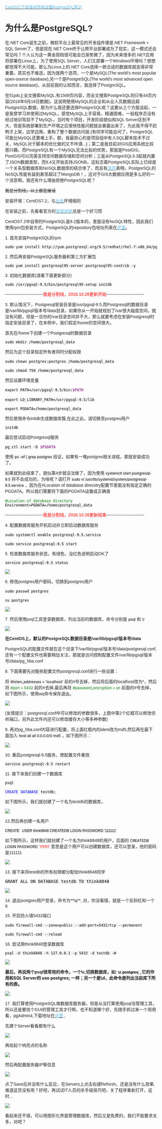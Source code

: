 [<span style="color: rgb(86,182,233);font-size: 13px;font-family: Verdana, Arial, helvetica, sans-seriff;">CentOS7下安装并简单设置PostgreSQL笔记</span>](http://www.cnblogs.com/think8848/p/5877076.html)

# <span style="color: rgb(35,35,35);font-size: 28px;font-family: Verdana, Arial, helvetica, sans-seriff;">为什么是PostgreSQL?</span>

<span style="color: rgb(35,35,35);font-size: 14px;font-family: Verdana, Arial, helvetica, sans-seriff;">在.NET Core诞生之前，微软平台上最常见的开发组件便是.NET Framework + SQL Server了，但是现在.NET Core终于让跨平台部署成为了现实，这一模式还会常见吗？个人认为这一黄金搭档很可能会日渐势微了，因为未来很多的.NET应用将部署在Linux上，为了使用SQL Server，人们又部署一个Windows环境吗？想想都觉得不大可能，那么为Linux上的.NET Core选择一款合适的数据库就变得非常重要。其实也不难选，因为就两个选项，一个是MySQL(The world’s most popular open-source database),另一个是PostgreSQL(The world's most advanced open source database)，从目前我的认知而言，我选择了PostgreSQL。</span>

<span style="color: rgb(35,35,35);font-size: 14px;font-family: Verdana, Arial, helvetica, sans-seriff;">在51job上全文搜索MySQL,有1568页内容，而全文搜索PostgreSQL则只有44页内容(2016年9月16日数据)，这说明使用MySQL的企业和从业人员数据远超PostgreSQL数据，那为什么我还要选择PostgreSQL呢？这要从三个方面谈起，一是我曾学习并使用过MySQL，感觉MySQL上手容易，精通困难，一般程序员没有经过培训驾驭不了MySQL，当时有个项目，开发阶段貌似和SQL Server区别不大，但是系统部署到生产环境之后很快性能问题就会暴露出来了，为此我不得不赶鸭子上架，边学边用，重构了整个数据访问层,(有同学可能会问了，PostgreSQL可能比MySQL还要难上手，额，我最担心的是项目组中有人SQL脚本技术不过关，MySQL对于脚本的优化做的又不咋滴...)；第二是我目前对GIS应用系统比较感兴趣，而PostgreSQL有一个MySQL无法比拟的优势，那就是PostGIS，PostGIS可以完美支持空间数据存储和空间分析；三是从PostgreSQL9.3起就内置了JSON数据类型，而9.4又开始支持JSONB，这标志着PostgreSQL实际上已经是一个关系型数据库和NoSQL数据库的结合体了，而且有</span>[<span style="color: rgb(86,182,233);font-size: 14px;font-family: Verdana, Arial, helvetica, sans-seriff;">消息</span>](http://www.infoq.com/cn/news/2014/09/postgres-outperforms-mongodb/)<span style="color: rgb(35,35,35);font-size: 14px;font-family: Verdana, Arial, helvetica, sans-seriff;">表明，PostgreSQL的NoSQL性能有益到甚至超过了MongoDB！，这对于GIS大数据应用是多么好的一个消息啊。我还有什么理由拒绝PostgreSQL呢？</span>

<span style="color: rgb(35,35,35);font-size: 14px;font-family: Verdana, Arial, helvetica, sans-seriff;">~~~~~~~~~~~~~~~~我是分割线，以上都是废话~~~~~~~~~~~~~~~~</span>

<span style="color: rgb(35,35,35);font-size: 14px;font-family: Verdana, Arial, helvetica, sans-seriff;">安装环境：CentOS7.2，与</span>[<span style="color: rgb(86,182,233);font-size: 14px;font-family: Verdana, Arial, helvetica, sans-seriff;">此处</span>](http://www.cnblogs.com/think8848/p/5862469.html)<span style="color: rgb(35,35,35);font-size: 14px;font-family: Verdana, Arial, helvetica, sans-seriff;">环境相同</span>

<span style="color: rgb(35,35,35);font-size: 14px;font-family: Verdana, Arial, helvetica, sans-seriff;">在安装之前，先看看官方的</span>[<span style="color: rgb(86,182,233);font-size: 14px;font-family: Verdana, Arial, helvetica, sans-seriff;">安装说明</span>](https://www.postgresql.org/download/linux/redhat/)<span style="color: rgb(35,35,35);font-size: 14px;font-family: Verdana, Arial, helvetica, sans-seriff;">总是一个好习惯</span>

<span style="color: rgb(35,35,35);font-size: 14px;font-family: Verdana, Arial, helvetica, sans-seriff;">CentOS7.2中自带的PostgreSQL是9.2版本的，里面没有NoSQL特性，因此我们使用rpm包安装方式，PostgreSQL的repository包地址列表在</span>[<span style="color: rgb(86,182,233);font-size: 14px;font-family: Verdana, Arial, helvetica, sans-seriff;">这里</span>](http://yum.postgresql.org/repopackages.php)<span style="color: rgb(35,35,35);font-size: 14px;font-family: Verdana, Arial, helvetica, sans-seriff;">。</span>

<span style="color: rgb(35,35,35);font-size: 14px;font-family: Verdana, Arial, helvetica, sans-seriff;">1\. 首先安装PostgreSQL的rpm</span>

<pre><span style="color: rgb(0,0,0);background-color: rgb(245,245,245);font-size: 12px;">sudo yum install http://yum.postgresql.org/9.5/redhat/rhel-7-x86_64/pgdg-redhat95-9.5-2.noarch.rpm -y</span></pre>

<span style="color: rgb(35,35,35);font-size: 14px;font-family: Verdana, Arial, helvetica, sans-seriff;">2\. 然后再安装PostgreSQL服务器和第三方扩展包</span>

<pre><span style="color: rgb(0,0,0);background-color: rgb(245,245,245);font-size: 12px;">sudo yum install postgresql95-server postgresql95-contrib -y</span></pre>

<span style="color: rgb(35,35,35);font-size: 14px;font-family: Verdana, Arial, helvetica, sans-seriff;">3\. 初始化数据库(请看下面更新部分)</span>

<pre><span style="color: rgb(0,0,0);background-color: rgb(245,245,245);font-size: 12px;">sudo /usr/pgsql-9.5/bin/postgresql95-setup initdb</span></pre>

<span style="color: rgb(35,35,35);font-size: 14px;font-family: Verdana, Arial, helvetica, sans-seriff;">---------------------------</span><span style="color: rgb(255,0,0);font-size: 14px;font-family: Verdana, Arial, helvetica, sans-seriff;">我是分割线，2016.10.26更新开始</span><span style="color: rgb(35,35,35);font-size: 14px;font-family: Verdana, Arial, helvetica, sans-seriff;">---------------------------</span>

<span style="color: rgb(35,35,35);font-size: 14px;font-family: Verdana, Arial, helvetica, sans-seriff;">3\. 默认情况下，Postgresql安装目录是/usr/pgsql-9.5,而Postgresql的数据目录是/var/lib/pgsql/版本号/data目录，如果你从一开始就规划了/var很大磁盘空间，就没有问题，但是一旦你的/var目录空间并不大，那么就要考虑在安装Postgresql时指定安装目录了，在本例中，我们假定/home的空间很大。</span>

<span style="color: rgb(35,35,35);font-size: 14px;font-family: Verdana, Arial, helvetica, sans-seriff;">首先在/home下创建一个Postgresql的数据目录</span>

<pre><span style="color: rgb(0,0,0);background-color: rgb(245,245,245);font-size: 12px;">sudo mkdir /home/postgresql_data</span></pre>

<span style="color: rgb(35,35,35);font-size: 14px;font-family: Verdana, Arial, helvetica, sans-seriff;">然后为这个目录指定所有者同时分配权限</span>

<pre><span style="color: rgb(0,0,0);background-color: rgb(245,245,245);font-size: 12px;">sudo chown postgres:postgres /home/postgresql_data</span>  

<span style="color: rgb(0,0,0);background-color: rgb(245,245,245);font-size: 12px;">sudo chmod 750 /home/postgresql_data</span></pre>

<span style="color: rgb(35,35,35);font-size: 14px;font-family: Verdana, Arial, helvetica, sans-seriff;">然后设置环境变量</span>

<pre><span style="color: rgb(0,0,0);background-color: rgb(245,245,245);font-size: 12px;">export PATH=/usr/pgsql-9.5/bin:</span><span style="color: rgb(128,0,128);background-color: rgb(245,245,245);font-size: 12px;">$PATH</span>  

<span style="color: rgb(0,0,0);background-color: rgb(245,245,245);font-size: 12px;">export LD_LIBRARY_PATH=/usr/pgsql-9.5/lib</span>  

<span style="color: rgb(0,0,0);background-color: rgb(245,245,245);font-size: 12px;">export PGDATA=/home/postgresql_data</span></pre>

<span style="color: rgb(35,35,35);font-size: 14px;font-family: Verdana, Arial, helvetica, sans-seriff;">然后使用命令initdb生成数据库簇,在此之此，请切换至postgres用户</span>

<pre><span style="color: rgb(0,0,0);background-color: rgb(245,245,245);font-size: 12px;">initdb</span></pre>

<span style="color: rgb(35,35,35);font-size: 14px;font-family: Verdana, Arial, helvetica, sans-seriff;">最后尝试启动Postgresql服务</span>

<pre><span style="color: rgb(0,0,0);background-color: rgb(245,245,245);font-size: 12px;">pg_ctl start -D</span> <span style="color: rgb(128,0,128);background-color: rgb(245,245,245);font-size: 12px;">$PGDATA</span></pre>

<span style="color: rgb(35,35,35);font-size: 14px;font-family: Verdana, Arial, helvetica, sans-seriff;">使用 </span><span style="color: rgb(0,0,0);background-color: rgb(245,245,245);font-size: 12px;">ps -ef | grep postgres</span><span style="color: rgb(35,35,35);font-size: 14px;font-family: Verdana, Arial, helvetica, sans-seriff;"> 验证，如果有一堆postgres相关进程，那就安装成功了。</span>

<span style="color: rgb(35,35,35);font-size: 14px;font-family: Verdana, Arial, helvetica, sans-seriff;">如果就到此结束了，貌似第4步就没法做了，因为使用 </span><span style="color: rgb(0,0,0);background-color: rgb(245,245,245);font-size: 12px;">systemctl start postgresql-9.5</span><span style="color: rgb(35,35,35);font-size: 14px;font-family: Verdana, Arial, helvetica, sans-seriff;"> 将不会成功的，为啥呢？请打开 </span><span style="color: rgb(0,0,0);background-color: rgb(245,245,245);font-size: 12px;">sudo vi /usr/lib/systemd/system/postgresql-9.5.service</span><span style="color: rgb(35,35,35);font-size: 14px;font-family: Verdana, Arial, helvetica, sans-seriff;"> ，因为在#Location of database direcotry配置节里面没有指定正确的PGDATA。所以我们需要将下面的PGDATA设置成正确值</span>

<pre><span style="color: rgb(0,128,0);background-color: rgb(245,245,245);font-size: 12px;">#Location of database directory</span>  
<span style="color: rgb(0,0,0);background-color: rgb(245,245,245);font-size: 12px;">Environment=PGDATA=/home/postgresql_data</span></pre>

<span style="color: rgb(35,35,35);font-size: 14px;font-family: Verdana, Arial, helvetica, sans-seriff;">---------------------------</span><span style="color: rgb(255,0,0);font-size: 14px;font-family: Verdana, Arial, helvetica, sans-seriff;">我是分割线，2016.10.26更新结束</span><span style="color: rgb(35,35,35);font-size: 14px;font-family: Verdana, Arial, helvetica, sans-seriff;">---------------------------</span>

<span style="color: rgb(35,35,35);font-size: 14px;font-family: Verdana, Arial, helvetica, sans-seriff;">4\. 配置数据库服务开机启动并立即启动数据库服务</span>

<pre><span style="color: rgb(0,0,0);background-color: rgb(245,245,245);font-size: 12px;">sudo systemctl enable postgresql-9.5.service</span>  

<span style="color: rgb(0,0,0);background-color: rgb(245,245,245);font-size: 12px;">sudo service postgresql-9.5 start</span></pre>

<span style="color: rgb(35,35,35);font-size: 14px;font-family: Verdana, Arial, helvetica, sans-seriff;">5\. 检查数据库服务状态，有绿色，没红色说明启动OK了</span>

<pre><span style="color: rgb(0,0,0);background-color: rgb(245,245,245);font-size: 12px;">service postgresql-9.5 status</span></pre>

![](http://images2015.cnblogs.com/blog/1781/201609/1781-20160916205819555-1948320262.png)

<span style="color: rgb(35,35,35);font-size: 14px;font-family: Verdana, Arial, helvetica, sans-seriff;">6\. 修改postgres用户密码，切换到postgres用户</span>

<pre><span style="color: rgb(0,0,0);background-color: rgb(245,245,245);font-size: 12px;">sudo passwd postgres</span>  

<span style="color: rgb(0,0,0);background-color: rgb(245,245,245);font-size: 12px;">su postgres</span></pre>

![](http://images2015.cnblogs.com/blog/1781/201609/1781-20160916210642148-1058446611.png)

<span style="color: rgb(35,35,35);font-size: 14px;font-family: Verdana, Arial, helvetica, sans-seriff;">7\. 然后使用psql工具登录数据库，列出当前的数据库，命令分别是 </span><span style="color: rgb(0,0,0);background-color: rgb(245,245,245);font-size: 12px;">psql</span><span style="color: rgb(35,35,35);font-size: 14px;font-family: Verdana, Arial, helvetica, sans-seriff;"> 和 </span><span style="color: rgb(0,0,0);background-color: rgb(245,245,245);font-size: 12px;">\l</span> 

![](http://images2015.cnblogs.com/blog/1781/201609/1781-20160916210804742-1736807003.png)

<span style="color: rgb(35,35,35);font-size: 14px;font-family: Verdana, Arial, helvetica, sans-seriff;">**在CentOS上，默认的PostgreSQL数据目录是/var/lib/pgsql/版本号/data**</span>

<span style="color: rgb(35,35,35);font-size: 14px;font-family: Verdana, Arial, helvetica, sans-seriff;">PostgreSQL的配置文件就在这个目录下/var/lib/pgsql/版本号/data/postgresql.conf,还有一个配置文件也需要稍加关注，那就是访问控制配置文件/var/lib/pgsql/版本号/data/pg_hba.conf</span>

<span style="color: rgb(35,35,35);font-size: 14px;font-family: Verdana, Arial, helvetica, sans-seriff;">8\. 下面需要先对服务配置文件postgresql.conf进行一些设置：</span>

<span style="color: rgb(35,35,35);font-size: 14px;font-family: Verdana, Arial, helvetica, sans-seriff;">将 </span><span style="color: rgb(0,0,0);background-color: rgb(245,245,245);font-size: 12px;">#listen_addresses = 'localhost'</span><span style="color: rgb(35,35,35);font-size: 14px;font-family: Verdana, Arial, helvetica, sans-seriff;"> 前的#号去掉，然后将后面的localhost改为*，然后将 </span><span style="color: rgb(0,128,0);background-color: rgb(245,245,245);font-size: 12px;">#port = 5432</span><span style="color: rgb(35,35,35);font-size: 14px;font-family: Verdana, Arial, helvetica, sans-seriff;"> 前的#去掉,最后再将 </span><span style="color: rgb(0,128,0);background-color: rgb(245,245,245);font-size: 12px;">#password_encryption = on</span><span style="color: rgb(35,35,35);font-size: 14px;font-family: Verdana, Arial, helvetica, sans-seriff;"> 前面的#号去掉，如下图所示，使用wq命令保存退出。</span>

![](http://images2015.cnblogs.com/blog/1781/201609/1781-20160916234627367-112430444.png)

<span style="color: rgb(35,35,35);font-size: 14px;font-family: Verdana, Arial, helvetica, sans-seriff;">(友情提示：postgresql.conf中可以修改的参数很多，上图中第2个红框可以修改侦听端口，另外此文件内还可以修改缓存大小等多种参数)</span>

<span style="color: rgb(35,35,35);font-size: 14px;font-family: Verdana, Arial, helvetica, sans-seriff;">9\. 再对pg_hba.conf内容进行配置，将上面红框内的ident改为md5,然后再在最下面加入 </span><span style="color: rgb(0,0,0);background-color: rgb(245,245,245);font-size: 12px;">host all all 0.0.0.0/0 md5</span><span style="color: rgb(35,35,35);font-size: 14px;font-family: Verdana, Arial, helvetica, sans-seriff;"> ，如下图所示：</span>

![](http://images2015.cnblogs.com/blog/1781/201609/1781-20160916235105711-1513724966.png)

<span style="color: rgb(35,35,35);font-size: 14px;font-family: Verdana, Arial, helvetica, sans-seriff;">10\. 重启postgresql-9.5服务，使配置文件重效</span>

<pre><span style="color: rgb(0,0,0);background-color: rgb(245,245,245);font-size: 12px;">service postgresql-9.5 restart</span></pre>

<span style="color: rgb(35,35,35);font-size: 14px;font-family: Verdana, Arial, helvetica, sans-seriff;">11\. 接下来我们创建一个数据库</span>

<pre><span style="color: rgb(0,0,0);background-color: rgb(245,245,245);font-size: 12px;">psql</span></pre>

<pre><span style="color: rgb(0,0,255);background-color: rgb(245,245,245);font-size: 12px;">CREATE</span> <span style="color: rgb(0,0,255);background-color: rgb(245,245,245);font-size: 12px;">DATABASE</span> <span style="color: rgb(0,0,0);background-color: rgb(245,245,245);font-size: 12px;">testdb;</span></pre>

<span style="color: rgb(35,35,35);font-size: 14px;font-family: Verdana, Arial, helvetica, sans-seriff;">如下图所示，我们就创建了一个名为testdb的数据库，</span>

![](http://images2015.cnblogs.com/blog/1781/201609/1781-20160916235640602-436004747.png)

<span style="color: rgb(35,35,35);font-size: 14px;font-family: Verdana, Arial, helvetica, sans-seriff;">12.然后再创建一名用户</span>

<pre><span style="color: rgb(0,0,0);background-color: rgb(245,245,245);font-size: 12px;font-family: Verdana, Arial, helvetica, sans-seriff;">CREATE</span> <span style="color: rgb(0,0,0);background-color: rgb(245,245,245);font-size: 12px;font-family: Verdana, Arial, helvetica, sans-seriff;">USER think8848 CREATEDB LOGIN PASSWORD '111111'</span></pre>

<span style="color: rgb(35,35,35);font-size: 14px;font-family: Verdana, Arial, helvetica, sans-seriff;">如下图所示，这样我们就创建了一个名为think8848的用户，后面的 </span><span style="color: rgb(0,0,0);background-color: rgb(245,245,245);font-size: 12px;">CREATEDB LOGIN PASSWORD</span> <span style="color: rgb(255,0,0);background-color: rgb(245,245,245);font-size: 12px;">'111111'</span><span style="color: rgb(35,35,35);font-size: 14px;font-family: Verdana, Arial, helvetica, sans-seriff;"> 意思是这个用户可以创建数据库，还可以登录，他的密码是111111</span>

![](http://images2015.cnblogs.com/blog/1781/201609/1781-20160917000020805-406001744.png)

<span style="color: rgb(35,35,35);font-size: 14px;font-family: Verdana, Arial, helvetica, sans-seriff;">13\. 接下来将testdb的所有权限都分配给think8848同学</span>

<pre><span style="color: rgb(0,0,0);background-color: rgb(245,245,245);font-size: 14px;">GRANT</span> <span style="color: rgb(0,0,0);background-color: rgb(245,245,245);font-size: 14px;">ALL</span> <span style="color: rgb(0,0,0);background-color: rgb(245,245,245);font-size: 14px;">ON</span> <span style="color: rgb(0,0,0);background-color: rgb(245,245,245);font-size: 14px;">DATABASE testdb TO think8848</span></pre>

![](http://images2015.cnblogs.com/blog/1781/201609/1781-20160917000425555-1143614894.png)

<span style="color: rgb(35,35,35);font-size: 14px;font-family: Verdana, Arial, helvetica, sans-seriff;">14\. 退出postgres用户登录，命令为**\q**, 对，你没看错，就是一个反斜杠和一个q</span>

<span style="color: rgb(35,35,35);font-size: 14px;font-family: Verdana, Arial, helvetica, sans-seriff;">15. 开启防火墙5432端口</span>

<pre><span style="color: rgb(0,0,0);background-color: rgb(245,245,245);font-size: 12px;">sudo firewall-cmd --zone=public --add-port=5432/tcp --permanent</span>  

<span style="color: rgb(0,0,0);background-color: rgb(245,245,245);font-size: 12px;">sudo firewall-cmd --reload</span></pre>

<span style="color: rgb(35,35,35);font-size: 14px;font-family: Verdana, Arial, helvetica, sans-seriff;">16\. 尝试用think8848登录数据库</span>

<pre><span style="color: rgb(0,0,0);background-color: rgb(245,245,245);font-size: 12px;">psql -U think8848 -h 127.0.0.1 -p 5432 -d testdb -W</span></pre>

![](http://images2015.cnblogs.com/blog/1781/201609/1781-20160917001005586-651401338.png)

<span style="color: rgb(35,35,35);font-size: 14px;font-family: Verdana, Arial, helvetica, sans-seriff;">**最后，再说两个psql很常用的命令，一个\c,切换数据库，如: **</span><span style="color: rgb(0,0,0);background-color: rgb(245,245,245);font-size: 12px;">\c postgres;** ,它的作用和SQL Server的 **use postgres;** 一样；另一个是\d，此命令是列出当前库下所有的表。**</span>

![](http://images2015.cnblogs.com/blog/1781/201609/1781-20160917003450695-1763410743.png)

<span style="color: rgb(35,35,35);font-size: 14px;font-family: Verdana, Arial, helvetica, sans-seriff;">17\. 我打算使用PostgreSQL做数据库服务器，但是从没打算使用psql当管理工具，所以还是要找个GUI的管理工具才行啊，也不知道哪个好，先随手抓过来一个用用看，pgAdmin4,下载地址在</span>[<span style="color: rgb(86,182,233);font-size: 14px;font-family: Verdana, Arial, helvetica, sans-seriff;">这里</span>](https://www.pgadmin.org/download/windows4.php)<span style="color: rgb(35,35,35);font-size: 14px;font-family: Verdana, Arial, helvetica, sans-seriff;"> ,</span>

<span style="color: rgb(35,35,35);font-size: 14px;font-family: Verdana, Arial, helvetica, sans-seriff;">先建个Server看看都有什么</span>

![](http://images2015.cnblogs.com/blog/1781/201609/1781-20160917001500383-1864466095.png)

<span style="color: rgb(35,35,35);font-size: 14px;font-family: Verdana, Arial, helvetica, sans-seriff;">再给起个响亮点的名称</span>

![](http://images2015.cnblogs.com/blog/1781/201609/1781-20160917001616836-948055576.png)

<span style="color: rgb(35,35,35);font-size: 14px;font-family: Verdana, Arial, helvetica, sans-seriff;">然后再配置服务器IP等信息</span>

![](http://images2015.cnblogs.com/blog/1781/201609/1781-20160917001852539-833220905.png)

<span style="color: rgb(35,35,35);font-size: 14px;font-family: Verdana, Arial, helvetica, sans-seriff;">点了Save后并没有什么反应，在Servers上点击右键Refresh，还是没有什么效果,难道这货没有用？好吧，再试试IT人员的杀手级技巧吧，关了程序重新打开，这时...</span>

![](http://images2015.cnblogs.com/blog/1781/201609/1781-20160917002126680-2135457893.png)

<span style="color: rgb(35,35,35);font-size: 14px;font-family: Verdana, Arial, helvetica, sans-seriff;">看起来还不错，可以用图形化界面管理数据库，然后又是免费的，我们不能要求太多，对吧？</span>